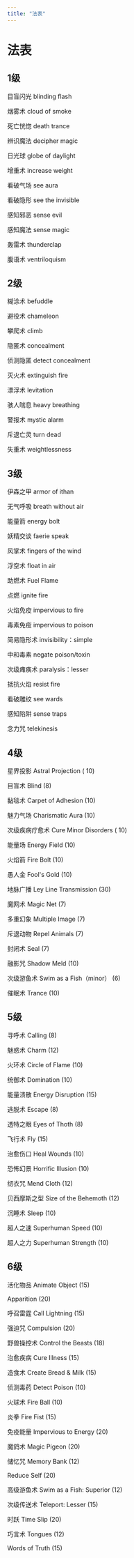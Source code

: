 ```yaml
---
title: "法表"
---
```

# 法表

## 1级

目盲闪光 blinding flash

烟雾术 cloud of smoke

死亡恍惚 death trance

辨识魔法 decipher magic

日光球 globe of daylight

增重术 increase weight

看破气场 see aura

看破隐形 see the invisible

感知邪恶 sense evil

感知魔法 sense magic

轰雷术 thunderclap

腹语术 ventriloquism

## 2级

糊涂术 befuddle

避役术 chameleon

攀爬术 climb

隐匿术 concealment

侦测隐匿 detect concealment

灭火术 extinguish fire

漂浮术 levitation

骇人喘息 heavy breathing

警报术 mystic alarm

斥退亡灵 turn dead

失重术 weightlessness

## 3级

伊森之甲 armor of ithan

无气呼吸 breath without air

能量箭 energy bolt

妖精交谈 faerie speak

风掌术 fingers of the wind

浮空术 float in air

助燃术 Fuel Flame

点燃 ignite fire

火焰免疫 impervious to fire

毒素免疫 impervious to poison

简易隐形术 invisibility：simple

中和毒素 negate poison/toxin

次级瘫痪术 paralysis：lesser

抵抗火焰 resist fire

看破雕纹 see wards

感知陷阱 sense traps

念力咒 telekinesis

## 4级

星界投影 Astral Projection ( 10) 

目盲术 Blind (8) 

黏毯术 Carpet of Adhesion (10) 

魅力气场 Charismatic Aura (10) 

次级疾病疗愈术 Cure Minor Disorders ( 10) 

能量场 Energy Field (10) 

火焰箭 Fire Bolt (10) 

愚人金 Fool's Gold (10) 

地脉广播 Ley Line Transmission (30) 

魔网术 Magic Net (7) 

多重幻象 Multiple Image (7) 

斥退动物 Repel Animals (7) 

封闭术 Seal (7) 

融影咒 Shadow Meld (10) 

次级游鱼术 Swim as a Fish（minor） (6) 

催眠术 Trance (10)

## 5级

寻呼术 Calling (8) 

魅惑术 Charm (12) 

火环术 Circle of Flame (10) 

统御术 Domination (10) 

能量溃散 Energy Disruption (15) 

逃脱术 Escape (8) 

透特之眼 Eyes of Thoth (8) 

飞行术 Fly (15) 

治愈伤口 Heal Wounds (10) 

恐怖幻景 Horrific Illusion (10) 

纫衣咒 Mend Cloth (12) 

贝西摩斯之型 Size of the Behemoth (12) 

沉睡术 Sleep (10) 

超人之速 Superhuman Speed (10) 

超人之力 Superhuman Strength (10) 

## 6级

活化物品 Animate Object (15) 

Apparition (20) 

呼召雷霆 Call Lightning (15) 

强迫咒 Compulsion (20) 

野兽操控术 Control the Beasts (18) 

治愈疾病 Cure Illness (15) 

造食术 Create Bread & Milk (15) 

侦测毒药 Detect Poison (10) 

火球术 Fire Ball (10) 

炎拳 Fire Fist (15) 

免疫能量 Impervious to Energy (20) 

魔鸽术 Magic Pigeon (20) 

储忆咒 Memory Bank (12) 

Reduce Self (20) 

高级游鱼术 Swim as a Fish: Superior (12) 

次级传送术 Teleport: Lesser (15) 

时跃 Time Slip (20) 

巧言术 Tongues (12) 

Words of Truth (15)
